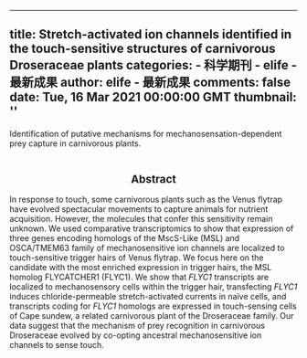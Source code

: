 
---
title: Stretch-activated ion channels identified in the touch-sensitive structures of carnivorous Droseraceae plants
categories: 
    - 科学期刊
    - elife - 最新成果
author: elife - 最新成果
comments: false
date: Tue, 16 Mar 2021 00:00:00 GMT
thumbnail: ''
---

<div>   
Identification of putative mechanisms for mechanosensation-dependent prey capture in carnivorous plants.
  <br><br><h2 style="font-size: 14pt"><center>Abstract</center></h2>
      <p class="paragraph">In response to touch, some carnivorous plants such as the Venus flytrap have evolved spectacular movements to capture animals for nutrient acquisition. However, the molecules that confer this sensitivity remain unknown. We used comparative transcriptomics to show that expression of three genes encoding homologs of the MscS-Like (MSL) and OSCA/TMEM63 family of mechanosensitive ion channels are localized to touch-sensitive trigger hairs of Venus flytrap. We focus here on the candidate with the most enriched expression in trigger hairs, the MSL homolog FLYCATCHER1 (FLYC1). We show that <i>FLYC1</i> transcripts are localized to mechanosensory cells within the trigger hair, transfecting <i>FLYC1</i> induces chloride-permeable stretch-activated currents in naïve cells, and transcripts coding for <i>FLYC1</i> homologs are expressed in touch-sensing cells of Cape sundew, a related carnivorous plant of the Droseraceae family. Our data suggest that the mechanism of prey recognition in carnivorous Droseraceae evolved by co-opting ancestral mechanosensitive ion channels to sense touch.</p>




    
</div>
            